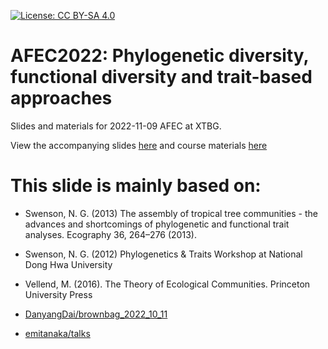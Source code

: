 [![License: CC BY-SA 4.0](https://img.shields.io/badge/License-CC%20BY--SA%204.0-lightgrey.svg)](https://creativecommons.org/licenses/by-sa/4.0/)

# AFEC2022: Phylogenetic diversity, functional diversity and trait-based approaches

Slides and materials for 2022-11-09 AFEC at XTBG.

View the accompanying slides [here](https://forest-canopy.github.io/assets/PDFD/FDPD.html) and course materials [here](https://forest-canopy.github.io/assets/PDFD/diversity.html)

# This slide is mainly based on:

- Swenson, N. G. (2013) The assembly of tropical tree communities - the advances and shortcomings of phylogenetic and functional trait analyses. Ecography 36, 264–276 (2013).

- Swenson, N. G. (2012) Phylogenetics & Traits Workshop at National Dong Hwa University

- Vellend, M. (2016). The Theory of Ecological Communities. Princeton University Press

- [DanyangDai/brownbag_2022_10_11](https://github.com/DanyangDai/brownbag_2022_10_11)

- [emitanaka/talks](https://github.com/emitanaka/talks)
